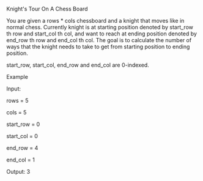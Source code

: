 Knight's Tour On A Chess Board


You are given a rows * cols chessboard and a knight that moves like in normal chess. Currently knight is at starting position denoted by start_row th row and start_col th col, and want to reach at ending position denoted by end_row th row and end_col th col.  The goal is to calculate the  number of ways that the knight needs to take to get from starting position to ending position.

start_row, start_col, end_row and end_col are 0-indexed. 


Example

Input:

rows = 5

cols = 5

start_row = 0

start_col = 0

end_row = 4

end_col = 1


Output: 3


